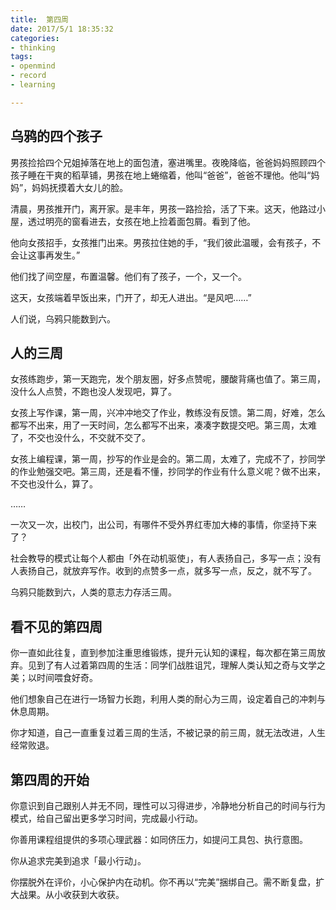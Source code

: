 ```yaml
---
title:  第四周
date: 2017/5/1 18:35:32
categories: 
- thinking
tags: 
- openmind
- record
- learning

---
```


## 乌鸦的四个孩子

男孩捡拾四个兄姐掉落在地上的面包渣，塞进嘴里。夜晚降临，爸爸妈妈照顾四个孩子睡在干爽的稻草铺，男孩在地上蜷缩着，他叫“爸爸”，爸爸不理他。他叫“妈妈”，妈妈抚摸着大女儿的脸。

清晨，男孩推开门，离开家。是丰年，男孩一路捡拾，活了下来。这天，他路过小屋，透过明亮的窗看进去，女孩在地上捡着面包屑。看到了他。

他向女孩招手，女孩推门出来。男孩拉住她的手，“我们彼此温暖，会有孩子，不会让这事再发生。”

他们找了间空屋，布置温馨。他们有了孩子，一个，又一个。

这天，女孩端着早饭出来，门开了，却无人进出。“是风吧……”

人们说，乌鸦只能数到六。

## 人的三周

女孩练跑步，第一天跑完，发个朋友圈，好多点赞呢，腰酸背痛也值了。第三周，没什么人点赞，不跑也没人发现吧，算了。

女孩上写作课，第一周，兴冲冲地交了作业，教练没有反馈。第二周，好难，怎么都写不出来，用了一天时间，怎么都写不出来，凑凑字数提交吧。第三周，太难了，不交也没什么，不交就不交了。

女孩上编程课，第一周，抄写的作业是会的。第二周，太难了，完成不了，抄同学的作业勉强交吧。第三周，还是看不懂，抄同学的作业有什么意义呢？做不出来，不交也没什么，算了。

……

一次又一次，出校门，出公司，有哪件不受外界红枣加大棒的事情，你坚持下来了？

社会教导的模式让每个人都由「外在动机驱使」，有人表扬自己，多写一点；没有人表扬自己，就放弃写作。收到的点赞多一点，就多写一点，反之，就不写了。

乌鸦只能数到六，人类的意志力存活三周。


## 看不见的第四周


你一直如此往复，直到参加注重思维锻炼，提升元认知的课程，每次都在第三周放弃。见到了有人过着第四周的生活：同学们战胜诅咒，理解人类认知之奇与文学之美；以时间喂食好奇。

他们想象自己在进行一场智力长跑，利用人类的耐心为三周，设定着自己的冲刺与休息周期。

你才知道，自己一直重复过着三周的生活，不被记录的前三周，就无法改进，人生经常败退。

## 第四周的开始

你意识到自己跟别人并无不同，理性可以习得进步，冷静地分析自己的时间与行为模式，给自己留出更多学习时间，完成最小行动。

你善用课程组提供的多项心理武器：如同侪压力，如提问工具包、执行意图。

你从追求完美到追求「最小行动」。

你摆脱外在评价，小心保护内在动机。你不再以“完美”捆绑自己。需不断复盘，扩大战果。从小收获到大收获。














